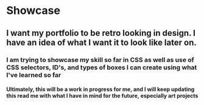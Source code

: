 # Showcase

## I want my portfolio to be retro looking in design. I have an idea of what I want it to look like later on.

### I am trying to showcase my skill so far in CSS as well as use of CSS selectors, ID's, and types of boxes I can create using what I've learned so far

#### Ultimately, this will be a work in progress for me, and I will keep updating this read me with what I have in mind for the future, especially art projects